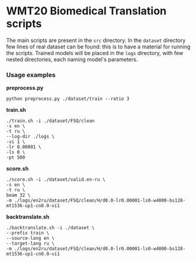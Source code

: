 # WMT20 Biomedical Translation scripts

The main scripts are present in the `src` directory. In the `dataset` directory few lines of real dataset can be found: this is to have a material for running the scripts. Trained models will be placed in the `logs` directory, with few nested directories, each naming model's parameters.

### Usage examples

**preprocess.py**
```
python preprocess.py ./dataset/train --ratio 3
```

**train.sh**
```
./train.sh -i ./dataset/FSQ/clean
-s en \
-t ru \
--log-dir ./logs \
-vi 1 \
-lr 0.00001 \
-ls 0 \
-pt 500
```

**score.sh**
```
./score.sh -i ./dataset/valid.en-ru \
-s en \
-t ru \
beam 32 \
-m ./logs/en2ru/dataset/FSQ/clean/H/d0.0-lr0.00001-ls0-w4000-bs128-mt1536-up1-cn0.0-vi1
```

**backtranslate.sh**
```
./backtranslate.sh -i ./dataset \
--prefix train \
--source-lang en \
--target-lang ru \
-m ./logs/en2ru/dataset/FSQ/clean/H/d0.0-lr0.00001-ls0-w4000-bs128-mt1536-up1-cn0.0-vi1
```
